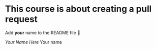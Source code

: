 # This course is about creating a pull request
Add **your** name to the README file :scroll:

_Your Name Here_
Your name
